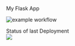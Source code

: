 My Flask App


![example workflow](https://github.com/rmn4000/gb-actions-1/actions/workflows/check.yml/badge.svg)


Status of last Deployment<br />
<img src="https://github.com/rmn4000/gb-actions-1/workflows/Check-My-Python-App/badge.svg?branch=main"><br />
